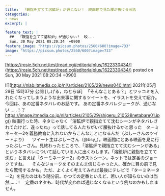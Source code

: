 ```yaml
---
title:  「親指を立てて溶鉱炉」が通じない！　映画館で見た腰が抜ける会話  
categories:
- news
excerpt: |
  
feature_text: |
  ##  「親指を立てて溶鉱炉」が通じない！　映...
  Sun, 30 May 2021 08:20:34  +0900
feature_image: "https://picsum.photos/2560/600?image=733"
image: "https://picsum.photos/2560/600?image=733"
---
```


[https://rosie.5ch.net/test/read.cgi/editorialplus/1622330434/](https://rosie.5ch.net/test/read.cgi/editorialplus/1622330434/)
posted on Sun, 30 May 2021 08:20:34  +0900

<!--more-->

![](https://nlab.itmedia.co.jp/nl/articles/2105/29/news040.html 2021年05月29日 15時37分 公開 [しげる，ねとらぼ] 　「そんなことある？」とツッコミを入れたくなってしまうような出来事に関するツイートを、イラストを交えて紹介。今回は、あの定番ネタバレのお話です。 あの定番ネタバレジョークが、通じない……！？ [https://image.itmedia.co.jp/nl/articles/2105/29/shigeru_210528netabare01.jpg)](https://image.itmedia.co.jp/nl/articles/2105/29/shigeru_210528netabare01.jpg)) 映画行った時、ネタじゃなく「溶鉱炉で親指立てて沈むシーンがネタバレされてたけど、違ったね」って話してる人たちがいて腰抜けるかと思った　ターミネーター2を義務教育に入れないからこんなことになるんだ（ぶしーさんのツイートより） 　ツイート主はぶしーさん（@bsy_）。映画館にとある映画を見に行ったぶしーさん。見終わったところで、「溶鉱炉で親指立てて沈むシーンがある」というネタバレについて話している人に出くわします。「溶鉱炉に親指を立てて沈む」と言えば「ターミネーター2」のラストシーン。ネットでは定番のジョークですね。 　そんなジョークをそのまんま信じちゃった人、確かに目の前で見たら驚愕するかも。ただ、よくよく考えてみれば最後にテレビで『ターミネーター2』を見たのはもう随分前。かつての定番といえど、若い人が知らないのは当然……！　定番のネタも、時代が変われば通じなくなるという例なのかもしれません。

